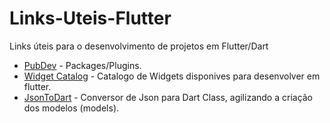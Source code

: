 # Links-Uteis-Flutter

Links úteis para o desenvolvimento de projetos em Flutter/Dart

* [PubDev](https://pub.dev/) - Packages/Plugins.
* [Widget Catalog](https://flutter.dev/docs/development/ui/widgets) - Catalogo de Widgets disponives para desenvolver em flutter.
* [JsonToDart](https://javiercbk.github.io/json_to_dart/) - Conversor de Json para Dart Class, agilizando a criação dos modelos (models).
